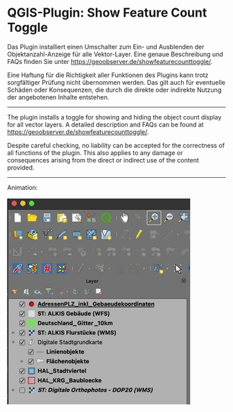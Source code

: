 # QGIS-Plugin: Show Feature Count Toggle

Das Plugin installiert einen Umschalter zum Ein- und Ausblenden der Objektanzahl-Anzeige für alle Vektor-Layer. Eine genaue Beschreibung und FAQs  finden Sie unter https://geoobserver.de/showfeaturecounttoggle/.

Eine Haftung für die Richtigkeit aller Funktionen des Plugins kann trotz sorgfältiger Prüfung nicht übernommen werden. Das gilt auch für eventuelle Schäden oder Konsequenzen, die durch die direkte oder indirekte Nutzung der angebotenen Inhalte entstehen.

------------------------

The plugin installs a toggle for showing and hiding the object count display for all vector layers.
A detailed description and FAQs can be found at https://geoobserver.de/showfeaturecounttoggle/.

Despite careful checking, no liability can be accepted for the correctness of all functions of the plugin. This also applies to any damage or consequences arising from the direct or indirect use of the content provided.

------------------------
Animation:<br><br>
<img src="./QGIS_Plugin_ShowFeatureCountToggle_ani1.gif">


